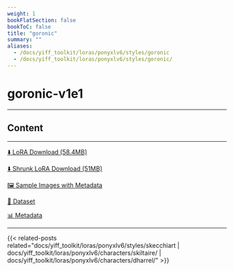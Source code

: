 ```yaml
---
weight: 1
bookFlatSection: false
bookToC: false
title: "goronic"
summary: ""
aliases:
  - /docs/yiff_toolkit/loras/ponyxlv6/styles/goronic
  - /docs/yiff_toolkit/loras/ponyxlv6/styles/goronic/
---
```


<!--markdownlint-disable MD025 MD033 -->

# goronic-v1e1

---

## Content

---

[⬇️ LoRA Download (58.4MB)](https://huggingface.co/k4d3/yiff_toolkit/resolve/main/ponyxl_loras/goronic-v1e1.safetensors?download=true)

[⬇️ Shrunk LoRA Download (51MB)](https://huggingface.co/k4d3/yiff_toolkit/resolve/main/ponyxl_loras_shrunk_2/goronic-v1e1_frockpt1_th-3.55.safetensors?download=true)

[🖼️ Sample Images with Metadata](https://huggingface.co/k4d3/yiff_toolkit/tree/main/static/{})

[📐 Dataset](https://huggingface.co/datasets/k4d3/furry/tree/main/by_goronic)

[📊 Metadata](https://huggingface.co/k4d3/yiff_toolkit/raw/main/ponyxl_loras/goronic-v1e1.json)

---

{{< related-posts related="docs/yiff_toolkit/loras/ponyxlv6/styles/skecchiart | docs/yiff_toolkit/loras/ponyxlv6/characters/skiltaire/ | docs/yiff_toolkit/loras/ponyxlv6/characters/dharrel/" >}}
